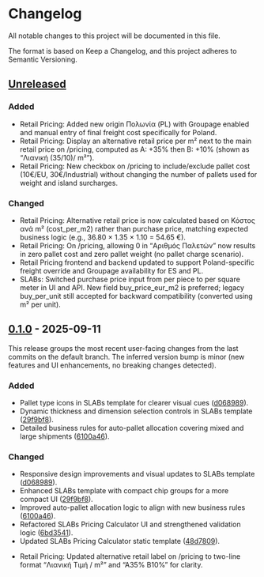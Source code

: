 # Changelog

All notable changes to this project will be documented in this file.

The format is based on Keep a Changelog, and this project adheres to Semantic Versioning.

## [Unreleased]

### Added
- Retail Pricing: Added new origin Πολωνία (PL) with Groupage enabled and manual entry of final freight cost specifically for Poland.
- Retail Pricing: Display an alternative retail price per m² next to the main retail price on /pricing, computed as A: +35% then B: +10% (shown as “Λιανική (35/10)/ m²”).
- Retail Pricing: New checkbox on /pricing to include/exclude pallet cost (10€/EU, 30€/Industrial) without changing the number of pallets used for weight and island surcharges.

### Changed
- Retail Pricing: Alternative retail price is now calculated based on Κόστος ανά m² (cost_per_m2) rather than purchase price, matching expected business logic (e.g., 36.80 × 1.35 × 1.10 = 54.65 €).
- Retail Pricing: On /pricing, allowing 0 in “Αριθμός Παλετών” now results in zero pallet cost and zero pallet weight (no pallet charge scenario).
- Retail Pricing frontend and backend updated to support Poland-specific freight override and Groupage availability for ES and PL.
- SLABs: Switched purchase price input from per piece to per square meter in UI and API. New field buy_price_eur_m2 is preferred; legacy buy_per_unit still accepted for backward compatibility (converted using m² per unit).

## [0.1.0] - 2025-09-11

This release groups the most recent user-facing changes from the last commits on the default branch. The inferred version bump is minor (new features and UI enhancements, no breaking changes detected).

### Added
- Pallet type icons in SLABs template for clearer visual cues ([d068989](https://github.com/johnkommas/Corgres/commit/d068989)).
- Dynamic thickness and dimension selection controls in SLABs template ([29f9bf8](https://github.com/johnkommas/Corgres/commit/29f9bf8)).
- Detailed business rules for auto-pallet allocation covering mixed and large shipments ([6100a46](https://github.com/johnkommas/Corgres/commit/6100a46)).

### Changed
- Responsive design improvements and visual updates to SLABs template ([d068989](https://github.com/johnkommas/Corgres/commit/d068989)).
- Enhanced SLABs template with compact chip groups for a more compact UI ([29f9bf8](https://github.com/johnkommas/Corgres/commit/29f9bf8)).
- Improved auto-pallet allocation logic to align with new business rules ([6100a46](https://github.com/johnkommas/Corgres/commit/6100a46)).
- Refactored SLABs Pricing Calculator UI and strengthened validation logic ([6bd3541](https://github.com/johnkommas/Corgres/commit/6bd3541)).
- Updated SLABs Pricing Calculator static template ([48d7809](https://github.com/johnkommas/Corgres/commit/48d7809)).

[Unreleased]: https://github.com/johnkommas/Corgres/compare/0.1.0...HEAD
[0.1.0]: https://github.com/johnkommas/Corgres/releases/tag/0.1.0

- Retail Pricing: Updated alternative retail label on /pricing to two-line format “Λιανική Τιμή / m²” and “A35% B10%” for clarity.
